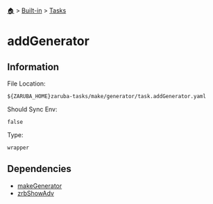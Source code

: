 <!--startTocHeader-->
[🏠](../../README.md) > [Built-in](../README.md) > [Tasks](README.md)
# addGenerator
<!--endTocHeader-->


## Information

File Location:

    ${ZARUBA_HOME}zaruba-tasks/make/generator/task.addGenerator.yaml

Should Sync Env:

    false

Type:

    wrapper


## Dependencies

- [makeGenerator](make-generator.md)
- [zrbShowAdv](zrb-show-adv.md)



<!--startTocSubtopic-->
<!--endTocSubtopic-->